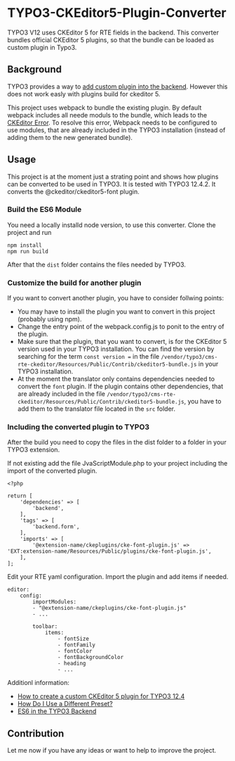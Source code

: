 # TYPO3-CKEditor5-Plugin-Converter
TYPO3 V12 uses CKEditor 5 for RTE fields in the backend. This converter bundles official CKEditor 5 plugins, so that the bundle can be loaded as custom plugin in Typo3.


## Background
TYPO3 provides a way to [add custom plugin into the backend](https://www.derhansen.de/2023/05/2023-05-05-create-a-custom-ckeditor5-plugin-for-typo3-12.html). However this does not work easly with plugins build for ckeditor 5.

This project uses webpack to bundle the existing plugin. By default webpack includes all neede moduls to the bundle, which leads to the [CKEditor Error](https://ckeditor.com/docs/ckeditor5/latest/support/error-codes.html#error-ckeditor-duplicated-modules).
 To resolve this error, Webpack needs to be configured to use modules, that are already included in the TYPO3 installation (instead of adding them to the new generated bundle).

 ## Usage

This project is at the moment just a strating point and shows how plugins can be converted to be used in TYPO3. It is tested with TYPO3 12.4.2. It converts the @ckeditor/ckeditor5-font plugin.

 ### Build the ES6 Module

You need a locally installd node version, to use this converter.
Clone the project and run

    npm install
    npm run build  
 
 After that the `dist` folder contains the files needed by TYPO3.

### Customize the build for another plugin

If you want to convert another plugin, you have to consider follwing points:
* You may have to install the plugin you want to convert in this project (probably using npm).
* Change the entry point of the webpack.config.js to ponit to the entry of the plugin.
* Make sure that the plugin, that you want to convert, is for the CKEditor 5 version used in your TYPO3 installation. You can find the version by searching for the term `const version =` in the file `/vendor/typo3/cms-rte-ckeditor/Resources/Public/Contrib/ckeditor5-bundle.js` in your TYPO3 installation.
* At the moment the translator only contains dependencies needed to convert the `font` plugin. If the plugin contains other dependencies, that are already included in the file `/vendor/typo3/cms-rte-ckeditor/Resources/Public/Contrib/ckeditor5-bundle.js`, you have to add them to the translator file located in the `src` folder.

### Including the converted plugin to TYPO3

After the build you need to copy the files in the dist folder to a folder in your TYPO3 extension.

If not existing add the file JvaScriptModule.php to your project including the import of the converted plugin.

    <?php

    return [
        'dependencies' => [
            'backend',
        ],
        'tags' => [
            'backend.form',
        ],
        'imports' => [
            '@extension-name/ckeplugins/cke-font-plugin.js' => 'EXT:extension-name/Resources/Public/plugins/cke-font-plugin.js',
        ],
    ];

Edit your RTE yaml configuration. Import the plugin and add items if needed.

    editor:
        config:
            importModules:
            - "@extension-name/ckeplugins/cke-font-plugin.js"
            - ...

            toolbar:
                items:
                    - fontSize
                    - fontFamily
                    - fontColor
                    - fontBackgroundColor
                    - heading
                    - ...

Additionl information:
- [How to create a custom CKEditor 5 plugin for TYPO3 12.4](https://www.derhansen.de/2023/05/2023-05-05-create-a-custom-ckeditor5-plugin-for-typo3-12.html)
- [How Do I Use a Different Preset?](https://docs.typo3.org/c/typo3/cms-rte-ckeditor/main/en-us/Configuration/Examples.html)
- [ES6 in the TYPO3 Backend](https://docs.typo3.org/m/typo3/reference-coreapi/main/en-us/ApiOverview/Backend/JavaScript/ES6/Index.html) 

## Contribution

Let me now if you have any ideas or want to help to improve the project.
